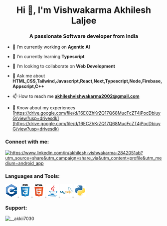 <h1 align="center">Hi 👋, I'm Vishwakarma Akhilesh Laljee</h1>
<h3 align="center">A passionate Software developer from India</h3>

- 🔭 I’m currently working on **Agentic AI**

- 🌱 I’m currently learning **Typescript**

- 👯 I’m looking to collaborate on **Web Development**

- 💬 Ask me about **HTML,CSS,Tailwind,Javascript,React,Next,Typescript,Node,Firebase,Appscript,C++**

- 📫 How to reach me **akhileshvishwakarma2002@gmail.com**

- 📄 Know about my experiences [https://drive.google.com/file/d/16ECZhKrZQ17Q68MucFcZT4jPocDbiuyG/view?usp=drivesdk](https://drive.google.com/file/d/16ECZhKrZQ17Q68MucFcZT4jPocDbiuyG/view?usp=drivesdk)

<h3 align="left">Connect with me:</h3>
<p align="left">
<a href="https://linkedin.com/in/https://www.linkedin.com/in/akhilesh-vishwakarma-2842051ab?utm_source=share&utm_campaign=share_via&utm_content=profile&utm_medium=android_app" target="blank"><img align="center" src="https://raw.githubusercontent.com/rahuldkjain/github-profile-readme-generator/master/src/images/icons/Social/linked-in-alt.svg" alt="https://www.linkedin.com/in/akhilesh-vishwakarma-2842051ab?utm_source=share&utm_campaign=share_via&utm_content=profile&utm_medium=android_app" height="30" width="40" /></a>
</p>

<h3 align="left">Languages and Tools:</h3>
<p align="left"> <a href="https://www.w3schools.com/cpp/" target="_blank" rel="noreferrer"> <img src="https://raw.githubusercontent.com/devicons/devicon/master/icons/cplusplus/cplusplus-original.svg" alt="cplusplus" width="40" height="40"/> </a> <a href="https://www.w3schools.com/css/" target="_blank" rel="noreferrer"> <img src="https://raw.githubusercontent.com/devicons/devicon/master/icons/css3/css3-original-wordmark.svg" alt="css3" width="40" height="40"/> </a> <a href="https://www.w3.org/html/" target="_blank" rel="noreferrer"> <img src="https://raw.githubusercontent.com/devicons/devicon/master/icons/html5/html5-original-wordmark.svg" alt="html5" width="40" height="40"/> </a> <a href="https://www.java.com" target="_blank" rel="noreferrer"> <img src="https://raw.githubusercontent.com/devicons/devicon/master/icons/java/java-original.svg" alt="java" width="40" height="40"/> </a> <a href="https://www.mysql.com/" target="_blank" rel="noreferrer"> <img src="https://raw.githubusercontent.com/devicons/devicon/master/icons/mysql/mysql-original-wordmark.svg" alt="mysql" width="40" height="40"/> </a> <a href="https://www.python.org" target="_blank" rel="noreferrer"> <img src="https://raw.githubusercontent.com/devicons/devicon/master/icons/python/python-original.svg" alt="python" width="40" height="40"/> </a> </p>

<h3 align="left">Support:</h3>
<p><a href="https://coff.ee/akkii7030"> <img align="left" src="https://cdn.buymeacoffee.com/buttons/v2/default-yellow.png" height="50" width="210" alt="__akkii7030" /></a></p><br><br>
